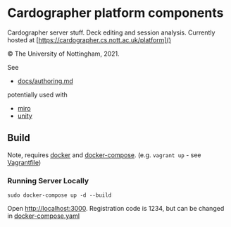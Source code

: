 # Cardographer platform components

Cardographer server stuff. Deck editing and session analysis. Currently hosted at [https://cardographer.cs.nott.ac.uk/platform]() 

© The University of Nottingham, 2021.

See
- [docs/authoring.md](docs/authoring.md)

potentially used with
- [miro](docs/miro.md)
- [unity](docs/unity.md)

## Build

Note, requires [docker](https://docs.docker.com/get-docker/) and [docker-compose](https://docs.docker.com/compose/install/).
(e.g. `vagrant up` - see [Vagrantfile](Vagrantfile))

### Running Server Locally

```
sudo docker-compose up -d --build
```
Open [http://localhost:3000](http://localhost:3000).
Registration code is 1234, but can be changed in [docker-compose.yaml](docker-compose.yaml)
